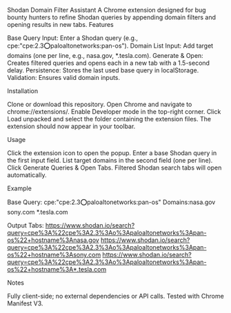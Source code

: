 Shodan Domain Filter Assistant
A Chrome extension designed for bug bounty hunters to refine Shodan queries by appending domain filters and opening results in new tabs.
Features

Base Query Input: Enter a Shodan query (e.g., cpe:"cpe:2.3:o:paloaltonetworks:pan-os").
Domain List Input: Add target domains (one per line, e.g., nasa.gov, *.tesla.com).
Generate & Open: Creates filtered queries and opens each in a new tab with a 1.5-second delay.
Persistence: Stores the last used base query in localStorage.
Validation: Ensures valid domain inputs.

Installation

Clone or download this repository.
Open Chrome and navigate to chrome://extensions/.
Enable Developer mode in the top-right corner.
Click Load unpacked and select the folder containing the extension files.
The extension should now appear in your toolbar.

Usage

Click the extension icon to open the popup.
Enter a base Shodan query in the first input field.
List target domains in the second field (one per line).
Click Generate Queries & Open Tabs.
Filtered Shodan search tabs will open automatically.

Example

Base Query: cpe:"cpe:2.3:o:paloaltonetworks:pan-os"
Domains:nasa.gov
sony.com
*.tesla.com


Output Tabs:
https://www.shodan.io/search?query=cpe%3A%22cpe%3A2.3%3Ao%3Apaloaltonetworks%3Apan-os%22+hostname%3Anasa.gov
https://www.shodan.io/search?query=cpe%3A%22cpe%3A2.3%3Ao%3Apaloaltonetworks%3Apan-os%22+hostname%3Asony.com
https://www.shodan.io/search?query=cpe%3A%22cpe%3A2.3%3Ao%3Apaloaltonetworks%3Apan-os%22+hostname%3A*.tesla.com



Notes

Fully client-side; no external dependencies or API calls.
Tested with Chrome Manifest V3.

